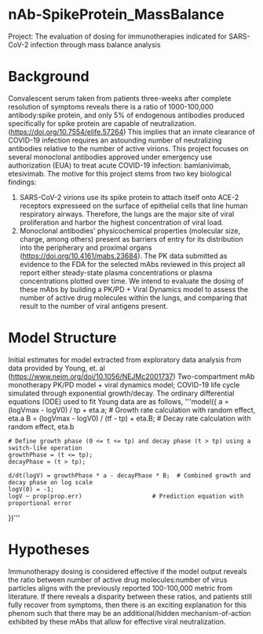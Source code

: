 # nAb-SpikeProtein_MassBalance
Project: The evaluation of dosing for immunotherapies indicated for SARS-CoV-2 infection through mass balance analysis 

# Background
Convalescent serum taken from patients three-weeks after complete resolution of symptoms reveals there is a ratio of 1000-100,000 antibody:spike protein, and only 5% of endogenous antibodies produced specifically for spike protein are capable of neutralization. (https://doi.org/10.7554/elife.57264)   This implies that an innate clearance of COVID-19 infection requires an astounding number of neutralizing antibodies relative to the number of active virions. 
This project focuses on several monoclonal antibodies approved under emergency use authorization (EUA) to treat acute COVID-19 infection: bamlanivimab, etesivimab. The motive for this project stems from two key biological findings: 
  1. SARS-CoV-2 virions use its spike protein to attach itself onto ACE-2 receptors expresseed on the surface of epithelial cells that line human respiratory airways. Therefore, the lungs are the major site of viral proliferation and harbor the highest concentration of viral load. 
  2. Monoclonal antibodies' physicochemical properties (molecular size, charge, among others) present as barriers of entry for its distribution into the peripherary and proximal organs (https://doi.org/10.4161/mabs.23684).
The PK data submitted as evidence to the FDA for the selected mAbs reviewed in this project all report either steady-state plasma concentrations or plasma concentrations plotted over time. We intend to evaluate the dosing of these mAbs by building a PK/PD + Viral Dynamics model to assess the number of active drug molecules within the lungs, and comparing that result to the number of viral antigens present.


# Model Structure
Initial estimates for model extracted from exploratory data analysis from data provided by Young, et. al (https://www.nejm.org/doi/10.1056/NEJMc2001737)
Two-compartment mAb monotherapy PK/PD model + viral dynamics model; COVID-19 life cycle simulated through exponential growth/decay. 
The ordinary differential equations (ODE) used to fit Young data are as follows, 
'''model({
    a = (logVmax - logV0) / tp + eta.a;     # Growth rate calculation with random effect, eta.a
    B = (logVmax - logV0) / (tf - tp) + eta.B; # Decay rate calculation with random effect, eta.b

    # Define growth phase (0 <= t <= tp) and decay phase (t > tp) using a switch-like operation
    growthPhase = (t <= tp);
    decayPhase = (t > tp);

    d/dt(logV) = growthPhase * a - decayPhase * B;  # Combined growth and decay phase on log scale
    logV(0) = -1;
    logV ~ prop(prop.err)                    # Prediction equation with proportional error
  })'''


# Hypotheses
Immunotherapy dosing is considered effective if the model output reveals the ratio between number of active drug molecules:number of virus particles aligns with the previously reported 100-100,000 metric from literature.   If there reveals a disparity between these ratios, and  patients still fully recover from symptoms, then there is an exciting explanation for this phenom such that there may be an additional/hidden mechanism-of-action exhibited by these mAbs that allow for effective viral neutralization. 
